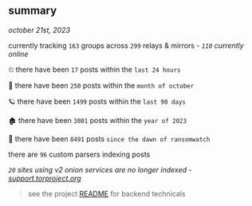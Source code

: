 
## summary
_october 21st, 2023_

currently tracking `163` groups across `299` relays & mirrors - _`110` currently online_

⏲ there have been `17` posts within the `last 24 hours`

🦈 there have been `250` posts within the `month of october`

🪐 there have been `1499` posts within the `last 90 days`

🏚 there have been `3801` posts within the `year of 2023`

🦕 there have been `8491` posts `since the dawn of ransomwatch`

there are `96` custom parsers indexing posts

_`20` sites using v2 onion services are no longer indexed - [support.torproject.org](https://support.torproject.org/onionservices/v2-deprecation/)_

> see the project [README](https://github.com/joshhighet/ransomwatch#ransomwatch--) for backend technicals

